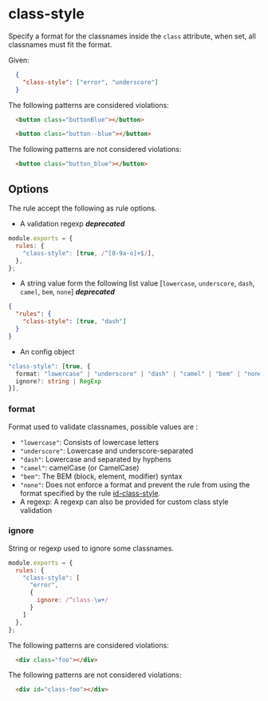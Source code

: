 # class-style

Specify a format for the classnames inside the `class` attribute, when set, all classnames must fit the format.

Given:

```json
  {
    "class-style": ["error", "underscore"]
  }
```

The following patterns are considered violations:

```html
  <button class="buttonBlue"></button>
```

```html
  <button class="button--blue"></button>
```

The following patterns are not considered violations:

```html
  <button class="button_blue"></button>
```

## Options

The rule accept the following as rule options.

* A validation regexp **_deprecated_**

```js
module.exports = {
  rules: {
    "class-style": [true, /^[0-9a-o]+$/],
  },
};
```

* A string value form the following list value [`lowercase`, `underscore`, `dash`, `camel`, `bem`, `none`] **_deprecated_**

```json
{
  "rules": {
    "class-style": [true, "dash"]
  }
}
```

* An config object

```ts
"class-style": [true, {
  format: "lowercase" | "underscore" | "dash" | "camel" | "bem" | "none" | RegExp;
  ignore?: string | RegExp
}],
```

### format

Format used to validate classnames, possible values are :

* `"lowercase"`: Consists of lowercase letters
* `"underscore"`: Lowercase and underscore-separated
* `"dash"`: Lowercase and separated by hyphens
* `"camel"`: camelCase (or CamelCase)
* `"bem"`: The BEM (block, element, modifier) syntax
* `"none"`: Does not enforce a format and prevent the rule from using the format specified by the rule [id-class-style](../id-class-style/README.md).
* A regexp: A regexp can also be provided for custom class style validation

### ignore

String or regexp used to ignore some classnames.

```js
module.exports = {
  rules: {
    "class-style": [
      "error", 
      {
        ignore: /^class-\w+/
      }
    ]
  },
};
```

The following patterns are considered violations:

```html
  <div class="foo"></div>
```

The following patterns are not considered violations:

```html
  <div id="class-foo"></div>
```
